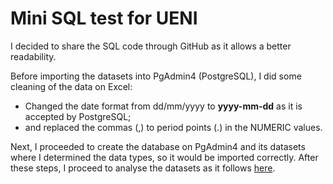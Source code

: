 # Mini SQL test for UENI

I decided to share the SQL code through GitHub as it allows a better readability.

Before importing the datasets into PgAdmin4 (PostgreSQL), I did some cleaning of the data on Excel:
- Changed the date format from dd/mm/yyyy to **yyyy-mm-dd** as it is accepted by PostgreSQL;
- and replaced the commas (,) to period points (.) in the NUMERIC values.
  
Next, I proceeded to create the database on PgAdmin4 and its datasets where I determined the data types, so it would be imported correctly.
After these steps, I proceed to analyse the datasets as it follows [here](https://github.com/marianaobmorais/test_ueni/blob/main/mini_sql_test_ueni.sql).

